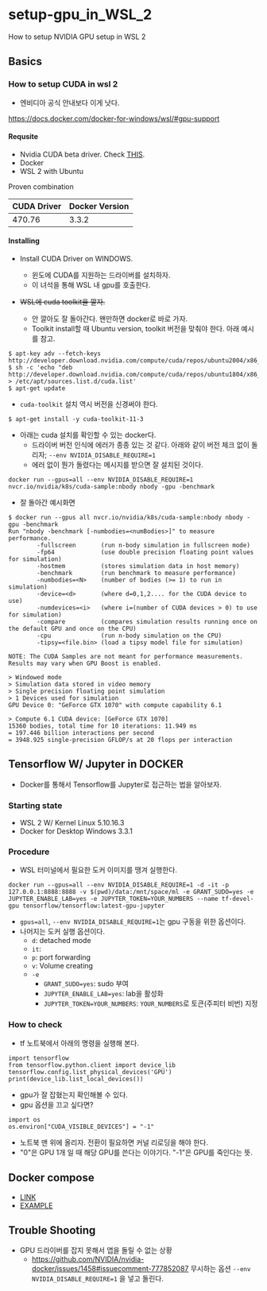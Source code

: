 # setup-gpu_in_WSL_2

How to setup NVIDIA GPU setup in WSL 2

## Basics 

### How to setup CUDA in wsl 2 

- 엔비디아 공식 안내보다 이게 낫다. 

https://docs.docker.com/docker-for-windows/wsl/#gpu-support

#### Requsite 
+ Nvidia CUDA beta driver. Check [THIS](https://developer.nvidia.com/cuda/wsl).
+ Docker
+ WSL 2 with Ubuntu 

Proven combination 

|CUDA Driver|Docker Version|
|------|-----|
|470.76|3.3.2|

#### Installing

- Install CUDA Driver on WINDOWS. 
  + 윈도에 CUDA를 지원하는 드라이버를 설치하자.
  + 이 녀석을 통해 WSL 내 gpu를 호출한다. 

- ~~WSL에 cuda toolkit을 깔자.~~
  + 안 깔아도 잘 돌아간다. 왠만하면 docker로 바로 가자. 
  + Toolkit install할 때 Ubuntu version, toolkit 버전을 맞춰야 한다. 아래 예시를 참고.

```shell
$ apt-key adv --fetch-keys http://developer.download.nvidia.com/compute/cuda/repos/ubuntu2004/x86_64/7fa2af80.pub
$ sh -c 'echo "deb http://developer.download.nvidia.com/compute/cuda/repos/ubuntu1804/x86_64/" > /etc/apt/sources.list.d/cuda.list'
$ apt-get update
```

- `cuda-toolkit` 설치 역시 버전을 신경써야 한다. 

```shell
$ apt-get install -y cuda-toolkit-11-3
```

- 아래는 cuda 설치를 확인할 수 있는 docker다. 
  + 드라이버 버전 인식에 에러가 종종 있는 것 같다. 아래와 같이 버전 체크 없이 돌리자; `--env NVIDIA_DISABLE_REQUIRE=1` 
  + 에러 없이 뭔가 돌렸다는 메시지를 받으면 잘 설치된 것이다. 

```shell
docker run --gpus=all --env NVIDIA_DISABLE_REQUIRE=1 nvcr.io/nvidia/k8s/cuda-sample:nbody nbody -gpu -benchmark
```

- 잘 돌아간 예시화면 

```shell
$ docker run --gpus all nvcr.io/nvidia/k8s/cuda-sample:nbody nbody -gpu -benchmark
Run "nbody -benchmark [-numbodies=<numBodies>]" to measure performance.
        -fullscreen       (run n-body simulation in fullscreen mode)
        -fp64             (use double precision floating point values for simulation)
        -hostmem          (stores simulation data in host memory)
        -benchmark        (run benchmark to measure performance)
        -numbodies=<N>    (number of bodies (>= 1) to run in simulation)
        -device=<d>       (where d=0,1,2.... for the CUDA device to use)
        -numdevices=<i>   (where i=(number of CUDA devices > 0) to use for simulation)
        -compare          (compares simulation results running once on the default GPU and once on the CPU)
        -cpu              (run n-body simulation on the CPU)
        -tipsy=<file.bin> (load a tipsy model file for simulation)

NOTE: The CUDA Samples are not meant for performance measurements. Results may vary when GPU Boost is enabled.

> Windowed mode
> Simulation data stored in video memory
> Single precision floating point simulation
> 1 Devices used for simulation
GPU Device 0: "GeForce GTX 1070" with compute capability 6.1

> Compute 6.1 CUDA device: [GeForce GTX 1070]
15360 bodies, total time for 10 iterations: 11.949 ms
= 197.446 billion interactions per second
= 3948.925 single-precision GFLOP/s at 20 flops per interaction
```

## Tensorflow W/ Jupyter in DOCKER 

- Docker를 통해서 Tensorflow를 Jupyter로 접근하는 법을 알아보자. 

### Starting state 

- WSL 2 W/ Kernel Linux 5.10.16.3
- Docker for Desktop Windows 3.3.1 

### Procedure 

- WSL 터미널에서 필요한 도커 이미지를 땡겨 실행한다. 

```shell
docker run --gpus=all --env NVIDIA_DISABLE_REQUIRE=1 -d -it -p 127.0.0.1:8888:8888 -v $(pwd)/data:/mnt/space/ml -e GRANT_SUDO=yes -e JUPYTER_ENABLE_LAB=yes -e JUPYTER_TOKEN=YOUR_NUMBERS --name tf-devel-gpu tensorflow/tensorflow:latest-gpu-jupyter
```

- `gpus=all`, `--env NVIDIA_DISABLE_REQUIRE=1`는 gpu 구동을 위한 옵션이다. 
- 나머지는 도커 실행 옵션이다. 
  - `d`: detached mode 
  - `it`: 
  - `p`: port forwarding 
  - `v`: Volume creating 
  - `-e`
    - `GRANT_SUDO=yes`: sudo 부여 
    - `JUPYTER_ENABLE_LAB=yes`: lab을 활성화
    - `JUPYTER_TOKEN=YOUR_NUMBERS`: `YOUR_NUMBERS`로 토큰(주피터 비번) 지정  

### How to check 

- tf 노트북에서 아래의 명령을 실행해 본다. 


```notebook
import tensorflow
from tensorflow.python.client import device_lib
tensorflow.config.list_physical_devices('GPU')
print(device_lib.list_local_devices())
```

- gpu가 잘 잡혔는지 확인해볼 수 있다. 
- gpu 옵션을 끄고 싶다면? 

```shell
import os
os.environ["CUDA_VISIBLE_DEVICES"] = "-1"
```

- 노트북 맨 위에 올리자. 전환이 필요하면 커널 리로딩을 해야 한다. 
- "0"은 GPU 1개 일 때 해당 GPU를 쓴다는 이야기다. "-1"은 GPU를 죽인다는 뜻. 

## Docker compose 

- [LINK](https://docs.docker.com/compose/gpu-support/)
- [EXAMPLE](https://github.com/anarinsk/setup-docker_compose/blob/main/5600H/docker-anari-tfgpu.yml)


## Trouble Shooting 

- GPU 드라이버를 잡지 못해서 앱을 돌릴 수 없는 상황 
  + https://github.com/NVIDIA/nvidia-docker/issues/1458#issuecomment-777852087 무시하는 옵션 `--env NVIDIA_DISABLE_REQUIRE=1` 을 넣고 돌린다. 
